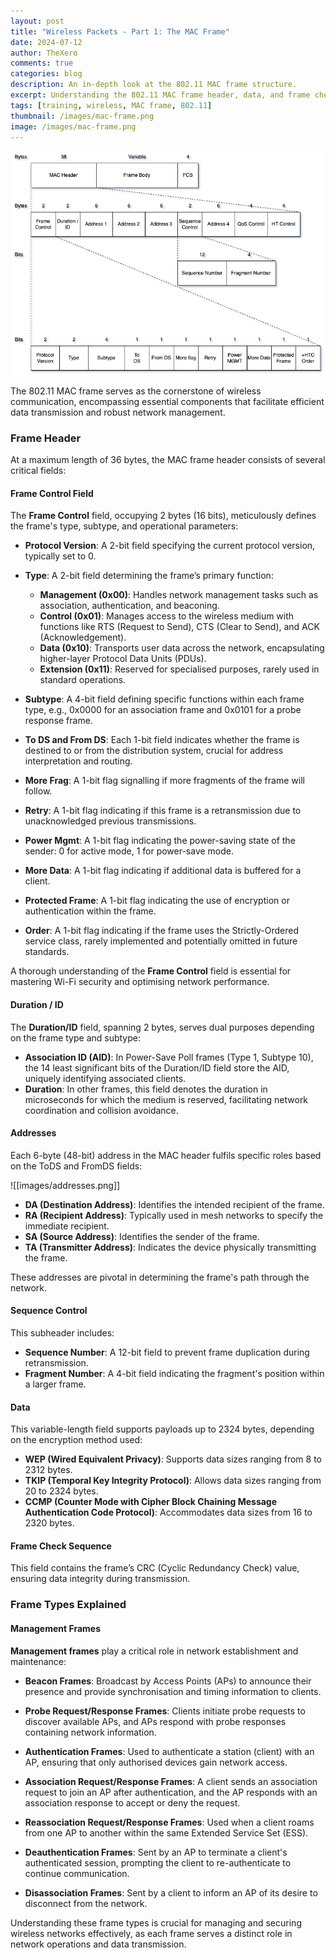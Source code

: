 ```yaml
---
layout: post  
title: "Wireless Packets - Part 1: The MAC Frame" 
date: 2024-07-12  
author: TheXero  
comments: true  
categories: blog  
description: An in-depth look at the 802.11 MAC frame structure.  
excerpt: Understanding the 802.11 MAC frame header, data, and frame check sequence.  
tags: [training, wireless, MAC frame, 802.11]  
thumbnail: /images/mac-frame.png
image: /images/mac-frame.png
---
```


![802.11 MAC Frame](/images/mac-frame.png)

The 802.11 MAC frame serves as the cornerstone of wireless communication, encompassing essential components that facilitate efficient data transmission and robust network management.

### Frame Header

At a maximum length of 36 bytes, the MAC frame header consists of several critical fields:

#### Frame Control Field

The **Frame Control** field, occupying 2 bytes (16 bits), meticulously defines the frame's type, subtype, and operational parameters:

- **Protocol Version**: A 2-bit field specifying the current protocol version, typically set to 0.
    
- **Type**: A 2-bit field determining the frame’s primary function:
    
    - **Management (0x00)**: Handles network management tasks such as association, authentication, and beaconing.
    - **Control (0x01)**: Manages access to the wireless medium with functions like RTS (Request to Send), CTS (Clear to Send), and ACK (Acknowledgement).
    - **Data (0x10)**: Transports user data across the network, encapsulating higher-layer Protocol Data Units (PDUs).
    - **Extension (0x11)**: Reserved for specialised purposes, rarely used in standard operations.
- **Subtype**: A 4-bit field defining specific functions within each frame type, e.g., 0x0000 for an association frame and 0x0101 for a probe response frame.
    
- **To DS and From DS**: Each 1-bit field indicates whether the frame is destined to or from the distribution system, crucial for address interpretation and routing.
    
- **More Frag**: A 1-bit flag signalling if more fragments of the frame will follow.
    
- **Retry**: A 1-bit flag indicating if this frame is a retransmission due to unacknowledged previous transmissions.
    
- **Power Mgmt**: A 1-bit flag indicating the power-saving state of the sender: 0 for active mode, 1 for power-save mode.
    
- **More Data**: A 1-bit flag indicating if additional data is buffered for a client.
    
- **Protected Frame**: A 1-bit flag indicating the use of encryption or authentication within the frame.
    
- **Order**: A 1-bit flag indicating if the frame uses the Strictly-Ordered service class, rarely implemented and potentially omitted in future standards.
    

A thorough understanding of the **Frame Control** field is essential for mastering Wi-Fi security and optimising network performance.

#### Duration / ID

The **Duration/ID** field, spanning 2 bytes, serves dual purposes depending on the frame type and subtype:

- **Association ID (AID)**: In Power-Save Poll frames (Type 1, Subtype 10), the 14 least significant bits of the Duration/ID field store the AID, uniquely identifying associated clients.
- **Duration**: In other frames, this field denotes the duration in microseconds for which the medium is reserved, facilitating network coordination and collision avoidance.

#### Addresses

Each 6-byte (48-bit) address in the MAC header fulfils specific roles based on the ToDS and FromDS fields:

![[images/addresses.png]]

- **DA (Destination Address)**: Identifies the intended recipient of the frame.
- **RA (Recipient Address)**: Typically used in mesh networks to specify the immediate recipient.
- **SA (Source Address)**: Identifies the sender of the frame.
- **TA (Transmitter Address)**: Indicates the device physically transmitting the frame.

These addresses are pivotal in determining the frame's path through the network.

#### Sequence Control

This subheader includes:

- **Sequence Number**: A 12-bit field to prevent frame duplication during retransmission.
- **Fragment Number**: A 4-bit field indicating the fragment's position within a larger frame.

#### Data

This variable-length field supports payloads up to 2324 bytes, depending on the encryption method used:

- **WEP (Wired Equivalent Privacy)**: Supports data sizes ranging from 8 to 2312 bytes.
- **TKIP (Temporal Key Integrity Protocol)**: Allows data sizes ranging from 20 to 2324 bytes.
- **CCMP (Counter Mode with Cipher Block Chaining Message Authentication Code Protocol)**: Accommodates data sizes from 16 to 2320 bytes.

#### Frame Check Sequence

This field contains the frame’s CRC (Cyclic Redundancy Check) value, ensuring data integrity during transmission.

### Frame Types Explained

#### Management Frames

**Management frames** play a critical role in network establishment and maintenance:

- **Beacon Frames**: Broadcast by Access Points (APs) to announce their presence and provide synchronisation and timing information to clients.
    
- **Probe Request/Response Frames**: Clients initiate probe requests to discover available APs, and APs respond with probe responses containing network information.
    
- **Authentication Frames**: Used to authenticate a station (client) with an AP, ensuring that only authorised devices gain network access.
    
- **Association Request/Response Frames**: A client sends an association request to join an AP after authentication, and the AP responds with an association response to accept or deny the request.
    
- **Reassociation Request/Response Frames**: Used when a client roams from one AP to another within the same Extended Service Set (ESS).
    
- **Deauthentication Frames**: Sent by an AP to terminate a client's authenticated session, prompting the client to re-authenticate to continue communication.
    
- **Disassociation Frames**: Sent by a client to inform an AP of its desire to disconnect from the network.
    

Understanding these frame types is crucial for managing and securing wireless networks effectively, as each frame serves a distinct role in network operations and data transmission.
